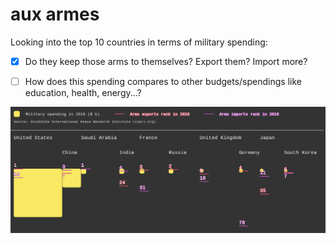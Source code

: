 # aux armes

Looking into the top 10 countries in terms of military spending:

- [x] Do they keep those arms to themselves? Export them? Import more?
- [ ] How does this spending compares to other budgets/spendings like education, health, energy...?


![viz of military spending and arms imports/exports](aux-armes.png)
